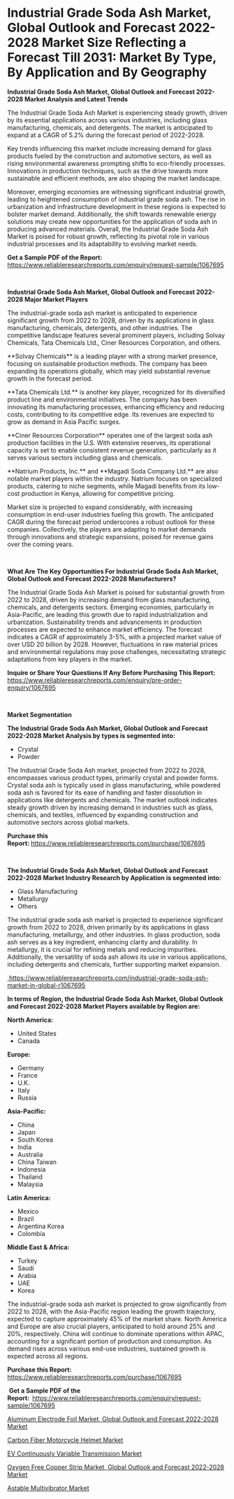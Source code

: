 <p><h1>Industrial Grade Soda Ash Market, Global Outlook and Forecast 2022-2028 Market Size Reflecting a Forecast Till 2031: Market By Type, By Application and By Geography</h1></p><p><strong>Industrial Grade Soda Ash Market, Global Outlook and Forecast 2022-2028 Market Analysis and Latest Trends</strong></p>
<p><p>The Industrial Grade Soda Ash Market is experiencing steady growth, driven by its essential applications across various industries, including glass manufacturing, chemicals, and detergents. The market is anticipated to expand at a CAGR of 5.2% during the forecast period of 2022-2028. </p><p>Key trends influencing this market include increasing demand for glass products fueled by the construction and automotive sectors, as well as rising environmental awareness prompting shifts to eco-friendly processes. Innovations in production techniques, such as the drive towards more sustainable and efficient methods, are also shaping the market landscape. </p><p>Moreover, emerging economies are witnessing significant industrial growth, leading to heightened consumption of industrial grade soda ash. The rise in urbanization and infrastructure development in these regions is expected to bolster market demand. Additionally, the shift towards renewable energy solutions may create new opportunities for the application of soda ash in producing advanced materials. Overall, the Industrial Grade Soda Ash Market is poised for robust growth, reflecting its pivotal role in various industrial processes and its adaptability to evolving market needs.</p></p>
<p><strong>Get a Sample PDF of the Report:&nbsp;</strong> <a href="https://www.reliableresearchreports.com/enquiry/request-sample/1067695">https://www.reliableresearchreports.com/enquiry/request-sample/1067695</a></p>
<p>&nbsp;</p>
<p><strong>Industrial Grade Soda Ash Market, Global Outlook and Forecast 2022-2028 Major Market Players</strong></p>
<p><p>The industrial-grade soda ash market is anticipated to experience significant growth from 2022 to 2028, driven by its applications in glass manufacturing, chemicals, detergents, and other industries. The competitive landscape features several prominent players, including Solvay Chemicals, Tata Chemicals Ltd., Ciner Resources Corporation, and others.</p><p>**Solvay Chemicals** is a leading player with a strong market presence, focusing on sustainable production methods. The company has been expanding its operations globally, which may yield substantial revenue growth in the forecast period.</p><p>**Tata Chemicals Ltd.** is another key player, recognized for its diversified product line and environmental initiatives. The company has been innovating its manufacturing processes, enhancing efficiency and reducing costs, contributing to its competitive edge. Its revenues are expected to grow as demand in Asia Pacific surges.</p><p>**Ciner Resources Corporation** operates one of the largest soda ash production facilities in the U.S. With extensive reserves, its operational capacity is set to enable consistent revenue generation, particularly as it serves various sectors including glass and chemicals.</p><p>**Natrium Products, Inc.** and **Magadi Soda Company Ltd.** are also notable market players within the industry. Natrium focuses on specialized products, catering to niche segments, while Magadi benefits from its low-cost production in Kenya, allowing for competitive pricing.</p><p>Market size is projected to expand considerably, with increasing consumption in end-user industries fueling this growth. The anticipated CAGR during the forecast period underscores a robust outlook for these companies. Collectively, the players are adapting to market demands through innovations and strategic expansions, poised for revenue gains over the coming years.</p></p>
<p>&nbsp;</p>
<p><strong>What Are The Key Opportunities For Industrial Grade Soda Ash Market, Global Outlook and Forecast 2022-2028 Manufacturers?</strong></p>
<p><p>The Industrial Grade Soda Ash Market is poised for substantial growth from 2022 to 2028, driven by increasing demand from glass manufacturing, chemicals, and detergents sectors. Emerging economies, particularly in Asia-Pacific, are leading this growth due to rapid industrialization and urbanization. Sustainability trends and advancements in production processes are expected to enhance market efficiency. The forecast indicates a CAGR of approximately 3-5%, with a projected market value of over USD 20 billion by 2028. However, fluctuations in raw material prices and environmental regulations may pose challenges, necessitating strategic adaptations from key players in the market.</p></p>
<p><strong>Inquire or Share Your Questions If Any Before Purchasing This Report:</strong> <a href="https://www.reliableresearchreports.com/enquiry/pre-order-enquiry/1067695">https://www.reliableresearchreports.com/enquiry/pre-order-enquiry/1067695</a></p>
<p>&nbsp;</p>
<p><strong>Market Segmentation</strong></p>
<p><strong>The Industrial Grade Soda Ash Market, Global Outlook and Forecast 2022-2028 Market Analysis by types is segmented into:</strong></p>
<p><ul><li>Crystal</li><li>Powder</li></ul></p>
<p><p>The Industrial Grade Soda Ash market, projected from 2022 to 2028, encompasses various product types, primarily crystal and powder forms. Crystal soda ash is typically used in glass manufacturing, while powdered soda ash is favored for its ease of handling and faster dissolution in applications like detergents and chemicals. The market outlook indicates steady growth driven by increasing demand in industries such as glass, chemicals, and textiles, influenced by expanding construction and automotive sectors across global markets.</p></p>
<p><strong>Purchase this Report:&nbsp;</strong><a href="https://www.reliableresearchreports.com/purchase/1067695">https://www.reliableresearchreports.com/purchase/1067695</a></p>
<p>&nbsp;</p>
<p><strong>The Industrial Grade Soda Ash Market, Global Outlook and Forecast 2022-2028 Market Industry Research by Application is segmented into:</strong></p>
<p><ul><li>Glass Manufacturing</li><li>Metallurgy</li><li>Others</li></ul></p>
<p><p>The industrial grade soda ash market is projected to experience significant growth from 2022 to 2028, driven primarily by its applications in glass manufacturing, metallurgy, and other industries. In glass production, soda ash serves as a key ingredient, enhancing clarity and durability. In metallurgy, it is crucial for refining metals and reducing impurities. Additionally, the versatility of soda ash allows its use in various applications, including detergents and chemicals, further supporting market expansion.</p></p>
<p><a href="https://www.reliableresearchreports.com/industrial-grade-soda-ash-market-in-global-r1067695">&nbsp;https://www.reliableresearchreports.com/industrial-grade-soda-ash-market-in-global-r1067695</a></p>
<p><strong>In terms of Region, the Industrial Grade Soda Ash Market, Global Outlook and Forecast 2022-2028 Market Players available by Region are:</strong></p>
<p>
    <p> <strong> North America: </strong>
        <ul>
            <li>United States</li>
            <li>Canada</li>
        </ul>
        </p> 
    <p> <strong> Europe: </strong>
        <ul>
            <li>Germany</li>
            <li>France</li>
            <li>U.K.</li>
            <li>Italy</li>
            <li>Russia</li>
        </ul>
        </p> 
    <p> <strong> Asia-Pacific: </strong>
        <ul>
            <li>China</li>
            <li>Japan</li>
            <li>South Korea</li>
            <li>India</li>
            <li>Australia</li>
            <li>China Taiwan</li>
            <li>Indonesia</li>
            <li>Thailand</li>
            <li>Malaysia</li>
        </ul>
        </p> 
    <p> <strong> Latin America: </strong>
        <ul>
            <li>Mexico</li>
            <li>Brazil</li>
            <li>Argentina Korea</li>
            <li>Colombia</li>
        </ul>
        </p> 
    <p> <strong> Middle East & Africa: </strong>
        <ul>
            <li>Turkey</li>
            <li>Saudi</li>
            <li>Arabia</li>
            <li>UAE</li>
            <li>Korea</li>
        </ul>
    </p>
    </p>
<p><p>The industrial-grade soda ash market is projected to grow significantly from 2022 to 2028, with the Asia-Pacific region leading the growth trajectory, expected to capture approximately 45% of the market share. North America and Europe are also crucial players, anticipated to hold around 25% and 20%, respectively. China will continue to dominate operations within APAC, accounting for a significant portion of production and consumption. As demand rises across various end-use industries, sustained growth is expected across all regions.</p></p>
<p><strong>Purchase this Report: </strong><a href="https://www.reliableresearchreports.com/purchase/1067695">https://www.reliableresearchreports.com/purchase/1067695</a></p>
<p>&nbsp;<strong>Get a Sample PDF of the Report:&nbsp;&nbsp;</strong><a href="https://www.reliableresearchreports.com/enquiry/request-sample/1067695">https://www.reliableresearchreports.com/enquiry/request-sample/1067695</a></p>
<p><strong></strong></p>
<p><p><a href="https://github.com/juniordelafrance/Market-Research-Report-List-4/blob/main/aluminum-electrode-foil-market-global-outlook-and-forecast-2022-2028-market.md">Aluminum Electrode Foil Market, Global Outlook and Forecast 2022-2028 Market</a></p><p><a href="https://www.linkedin.com/pulse/carbon-fiber-motorcycle-helmet-market2024-2031-industry-1fgze?trackingId=AQXHlt27SAGhfC8RKE%2FOsw%3D%3D">Carbon Fiber Motorcycle Helmet Market</a></p><p><a href="https://issuu.com/reportprime-2/docs/ev-continuously-variable-transmissi_311093e7049540">EV Continuously Variable Transmission Market</a></p><p><a href="https://github.com/kaiserrayhan25/Market-Research-Report-List-2/blob/main/oxygen-free-copper-strip-market-global-outlook-and-forecast-2022-2028-market.md">Oxygen Free Copper Strip Market, Global Outlook and Forecast 2022-2028 Market</a></p><p><a href="https://medium.com/@theomorar/deep-dive-into-the-astable-multivibrator-market-itstrends-market-segmentation-and-competitive-fd14b5d59368">Astable Multivibrator Market</a></p></p>
